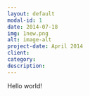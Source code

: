 ```yaml
---
layout: default
modal-id: 1
date: 2014-07-18
img: 1new.png
alt: image-alt
project-date: April 2014
client: 
category: 
description: 
---
```

Hello world!
